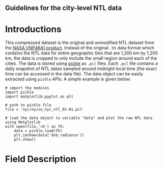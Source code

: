 ## Guidelines for the city-level NTL data

# Introductions
This compressed dataset is the original and unmodified NTL dataset from the [NASA VNP46A1 product](https://ladsweb.modaps.eosdis.nasa.gov/missions-and-measurements/products/VNP46A1/). Instead of the original `.h5` data format which contains the NTL data for entire geographic tiles that are 1,200 km by 1,200 km, the data is cropped to only include the small region around each of the cities. The data is stored using [pickle](https://docs.python.org/3/library/pickle.html) as `.pcl` files. Each `.pcl` file contains a daily snapshot of NTL datas sampled around midnight local time (the exact time can be accessed in the data file). The data object can be easily extracted using `pickle` APIs. A simple example is given below:
```
# import the modules
import pickle
import matplotlib.pyplot as plt

# path to pickle file
file = 'nyc/nyiso_nyc_ntl_01-01.pcl'

# load the data object to variable "data" and plot the raw NTL data using Matplotlib
with open(file,'rb') as fh:
    data = pickle.load(fh)
    plt.imshow(data['dnb_radiance'])
    plt.show()

```

# Field Description
